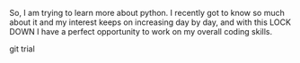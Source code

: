 So, I am trying to learn more about python.
I recently got to know so much about it and my interest keeps on increasing day by day,
and with this LOCK DOWN I have a perfect
opportunity to work on my overall coding skills.

git trial

